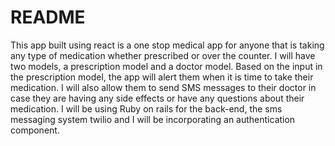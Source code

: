 # README


This app built using react is a one stop medical app for anyone that is taking any type of medication whether prescribed or over the counter. I will have two models, a prescription model and a doctor model. Based on the input in the prescription model, the app will alert them when it is time to take their medication. I will also allow them to send SMS messages to their doctor in case they are having any side effects or have any questions about their medication. I will be using Ruby on rails for the back-end, the sms messaging system twilio and I will be incorporating an authentication component.
